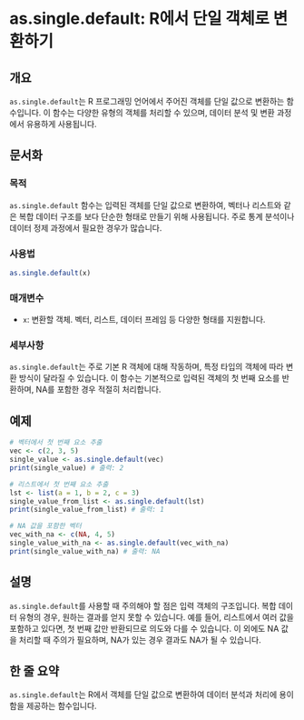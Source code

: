 <!--
Meta Description: # as.single.default: R에서 단일 객체로 변환하기 ## 개요 `as.single.default`는 R 프로그래밍 언어에서 주어진 객체를 단일 값으로 변환하는 함수입니다. 이 함수는 다양한 유형의 객체를 처리할 수 있으며, 데이터 분석 및 변환 과정에서 ...
Meta Keywords: single, default, 데이터, 객체를, 있습니다
-->

# as.single.default: R에서 단일 객체로 변환하기

## 개요
`as.single.default`는 R 프로그래밍 언어에서 주어진 객체를 단일 값으로 변환하는 함수입니다. 이 함수는 다양한 유형의 객체를 처리할 수 있으며, 데이터 분석 및 변환 과정에서 유용하게 사용됩니다.

## 문서화
### 목적
`as.single.default` 함수는 입력된 객체를 단일 값으로 변환하여, 벡터나 리스트와 같은 복합 데이터 구조를 보다 단순한 형태로 만들기 위해 사용됩니다. 주로 통계 분석이나 데이터 정제 과정에서 필요한 경우가 많습니다.

### 사용법
```R
as.single.default(x)
```

### 매개변수
- `x`: 변환할 객체. 벡터, 리스트, 데이터 프레임 등 다양한 형태를 지원합니다.

### 세부사항
`as.single.default`는 주로 기본 R 객체에 대해 작동하며, 특정 타입의 객체에 따라 변환 방식이 달라질 수 있습니다. 이 함수는 기본적으로 입력된 객체의 첫 번째 요소를 반환하며, NA를 포함한 경우 적절히 처리합니다.

## 예제
```R
# 벡터에서 첫 번째 요소 추출
vec <- c(2, 3, 5)
single_value <- as.single.default(vec)
print(single_value) # 출력: 2

# 리스트에서 첫 번째 요소 추출
lst <- list(a = 1, b = 2, c = 3)
single_value_from_list <- as.single.default(lst)
print(single_value_from_list) # 출력: 1

# NA 값을 포함한 벡터
vec_with_na <- c(NA, 4, 5)
single_value_with_na <- as.single.default(vec_with_na)
print(single_value_with_na) # 출력: NA
```

## 설명
`as.single.default`를 사용할 때 주의해야 할 점은 입력 객체의 구조입니다. 복합 데이터 유형의 경우, 원하는 결과를 얻지 못할 수 있습니다. 예를 들어, 리스트에서 여러 값을 포함하고 있다면, 첫 번째 값만 반환되므로 의도와 다를 수 있습니다. 이 외에도 NA 값을 처리할 때 주의가 필요하며, NA가 있는 경우 결과도 NA가 될 수 있습니다.

## 한 줄 요약
`as.single.default`는 R에서 객체를 단일 값으로 변환하여 데이터 분석과 처리에 용이함을 제공하는 함수입니다.